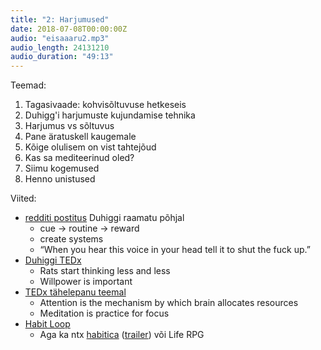 ```yaml
---
title: "2: Harjumused"
date: 2018-07-08T00:00:00Z
audio: "eisaaaru2.mp3"
audio_length: 24131210
audio_duration: "49:13"
---
```

Teemad:

  1. Tagasivaade: kohvisõltuvuse hetkeseis
  1. Duhigg'i harjumuste kujundamise tehnika
  1. Harjumus vs sõltuvus
  1. Pane äratuskell kaugemale
  1. Kõige olulisem on vist tahtejõud
  1. Kas sa mediteerinud oled?
  1. Siimu kogemused
  1. Henno unistused

Viited:

  * [redditi postitus](https://www.reddit.com/r/TheRedPill/comments/6x5wml/how_to_actually_form_habits_bulletproof_method/?st=JJCP91Z5&sh=29c26351)
    Duhiggi raamatu põhjal 
    * cue -> routine -> reward
    * create systems
    * “When you hear this voice in your head tell it to shut the fuck up.”
  * [Duhiggi TEDx](https://youtu.be/OMbsGBlpP30)
    * Rats start thinking less and less
    * Willpower is important
  * [TEDx tähelepanu teemal](https://youtu.be/nCSS4f2beDY)
    * Attention is the mechanism by which brain allocates resources
    * Meditation is practice for focus
  * [Habit Loop](https://play.google.com/store/apps/details?id=org.isoron.uhabits&hl=en_US)
    * Aga ka ntx [habitica](https://habitica.com/static/home) ([trailer](https://www.youtube.com/watch?v=hgdeJnSili0)) või Life RPG
